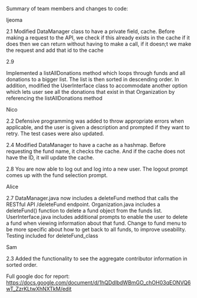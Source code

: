 Summary of team members and changes to code:

Ijeoma

2.1
Modified DataManager class to have a private field, cache. Before making a request to the API, we check if this already exists in the cache if it does then we can return without having to make a call, if it doesn;t we make the request and add that id to the cache


2.9 

Implemented a listAllDonations method which loops through funds and all donations to a bigger list. The list is then sorted in descending order. In addition, modified the UserInterface class to accommodate another option which lets user see all the donations that exist in that Organization by referencing the listAllDonations method

Nico

2.2
Defensive programming was added to throw appropriate errors when applicable, and the user is given a description and prompted if they want to retry. The test cases were also updated.

2.4
Modified DataManager to have a cache as a hashmap. Before requesting the fund name, it checks the cache. And if the cache does not have the ID, it will update the cache.


2.8
You are now able to log out and log into a new user. The logout prompt comes up with the fund selection prompt. 


Alice

2.7
DataManager.java now includes a deleteFund method that calls the RESTful API /deleteFund endpoint.
Organization.java includes a deleteFund() function to delete a fund object from the funds list.
UserInterface.java includes additional prompts to enable the user to delete a fund when viewing information about that fund.
Change to fund menu to be more specific about how to get back to all funds, to improve useability.
Testing included for deleteFund_class


Sam

2.3
Added the functionality to see the aggregate contributor information in sorted order.




Full google doc for report: https://docs.google.com/document/d/1hQDdIbdWBmGO_chOH03qEONVQ6wT_ZzrKLtwXhNXTkM/edit

